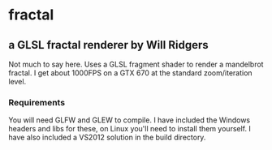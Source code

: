 # fractal
## a GLSL fractal renderer by Will Ridgers

Not much to say here. Uses a GLSL fragment shader to render a mandelbrot
fractal. I get about 1000FPS on a GTX 670 at the standard zoom/iteration level.

### Requirements

You will need GLFW and GLEW to compile. I have included the Windows headers and
libs for these, on Linux you'll need to install them yourself. I have also
included a VS2012 solution in the build directory.
